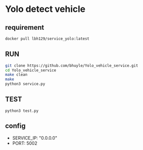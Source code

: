 # Yolo detect vehicle
## requirement
```bash
docker pull lbh129/service_yolo:latest
```
## RUN 
```bash
git clone https://github.com/bhuyle/Yolo_vehicle_service.git
cd Yolo_vehicle_service
make clean
make
python3 service.py
``` 
## TEST
``` 
python3 test.py
``` 
## config 
* SERVICE_IP: "0.0.0.0"
* PORT: 5002

